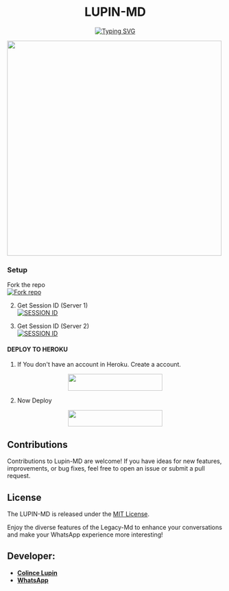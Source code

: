  <h1 align="center"> LUPIN-MD </h1>
<p align="center"> 
 <a href="https://git.io/typing-svg"><img src="https://readme-typing-svg.demolab.com?font=Ribeye&size=50&pause=1000&color=F710B1&center=true&width=910&height=100&lines=I'M+LUPIN-MD;Multi+Device+Whatsapp+Bot;" alt="Typing SVG" /></a>
</p>



   <img src="https://telegra.ph/file/d643715277dda3bea1f62.png" width="500" height="500"/>



### Setup

Fork the repo
    <br>
<a href='https://github.com/Colince-L/Lupin-Md/fork' target="_blank"><img alt='Fork repo' src='https://img.shields.io/badge/Fork Repo-100000?style=for-the-badge&logo=scan&logoColor=white&labelColor=black&color=blue'/></a>



2. Get Session ID (Server 1)
    <br>
<a href='https://lupin-md-qr-59e7ca9d6caa.herokuapp.com/' target="_blank"><img alt='SESSION ID' src='https://img.shields.io/badge/Session_id-100000?style=for-the-badge&logo=scan&logoColor=white&labelColor=black&color=red'/></a>


3. Get Session ID (Server 2)
    <br>
<a href='https://legacy-md-pairing-670fc52d45ab.herokuapp.com' target="_blank"><img alt='SESSION ID' src='https://img.shields.io/badge/Session_id-100000?style=for-the-badge&logo=scan&logoColor=white&labelColor=black&color=red'/></a>

#### DEPLOY TO HEROKU

1. If You don't have an account in Heroku. Create a account.
    <br>
<p align="center"><a href="https://signup.heroku.com"> <img src="https://img.shields.io/badge/heroku%20Account-magneta?style=for-the-badge&logo=heroku" width="220" height="38.45"/></a></p>

2. Now Deploy
    <br>
<p align="center"><a href="https://dashboard.heroku.com/new?template=https://github.com/Colince-L/Lupin-Md)"> <img src="https://img.shields.io/badge/Heroku%20Deploy-magneta?style=for-the-badge&logo=heroku" width="220" height="38.45"/></a></p>

## Contributions

Contributions to Lupin-MD are welcome! If you have ideas for new features, improvements, or bug fixes, feel free to open an issue or submit a pull request.

## License

The LUPIN-MD is released under the [MIT License](https://opensource.org/licenses/MIT).

Enjoy the diverse features of the Legacy-Md  to enhance your conversations and make your WhatsApp experience more interesting!

## Developer:

- [**Colince Lupin**]()
- [**WhatsApp**](https://wa.me/254799582173)

